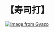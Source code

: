 # 【寿司打】 #

[![Image from Gyazo](https://i.gyazo.com/cf8379df64e45d31069c2b116f3ff371.jpg)](https://gyazo.com/cf8379df64e45d31069c2b116f3ff371)
